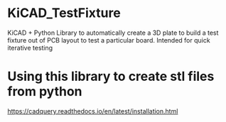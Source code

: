 # KiCAD_TestFixture
KiCAD + Python Library to automatically create a 3D plate to build a test fixture out of PCB layout to test a particular board. Intended for quick iterative testing

# Using this library to create stl files from python
https://cadquery.readthedocs.io/en/latest/installation.html 
